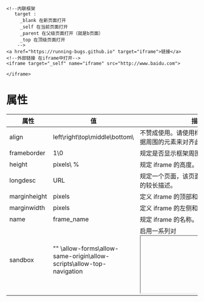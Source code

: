 ```
<!--内联框架
   target :
     _blank 在新页面打开
     _self 在当前页面打开
     _parent 在父级页面打开（就是b页面）
     _top 在顶级页面打开
	-->
<a href="https://running-bugs.github.io" target="iframe">链接</a>     <!--外部链接 在iframe中打开-->
<iframe target="_self" name="iframe" src="http://www.baidu.com">

</iframe>
```

# 属性

属性|值|描述
--|--|--
align  |left\right\top\middle\bottom\ |不赞成使用。请使用样式代替。规定如何根据周围的元素来对齐此框架。
frameborder   |1\0 |规定是否显示框架周围的边框。
height 	 | pixels\ %  |规定 iframe 的高度。
longdesc 	|URL |	规定一个页面，该页面包含了有关 iframe 的较长描述。
marginheight 	|pixels |	定义 iframe 的顶部和底部的边距。
marginwidth |	pixels 	|定义 iframe 的左侧和右侧的边距。
name |	frame_name |	规定 iframe 的名称。
sandbox  | "" \allow-forms\allow-same-origin\allow-scripts\allow-top-navigation | 启用一系列对 <iframe> 中内容的额外限制。
scrolling |  yes\no\auto | 规定是否在 iframe 中显示滚动条。
seamless |	seamless |	规定 <iframe> 看上去像是包含文档的一部分。
src |	URL 	|规定在 iframe 中显示的文档的 URL。
srcdoc 	|HTML_code |	规定在 <iframe> 中显示的页面的 HTML 内容。
width|  pixels\%  |定义 iframe 的宽度。

# 全局属性
- HTML5 中添加的属性。

属性 |描述
--|--|
accesskey 	|规定激活元素的快捷键。
class |	规定元素的一个或多个类名（引用样式表中的类）。
contenteditable 	|规定元素内容是否可编辑。
contextmenu 	|规定元素的上下文菜单。上下文菜单在用户点击元素时显示。
data-* 	|用于存储页面或应用程序的私有定制数据。
dir |	规定元素中内容的文本方向。
draggable |	规定元素是否可拖动。
dropzone |	规定在拖动被拖动数据时是否进行复制、移动或链接。
hidden 	|规定元素仍未或不再相关。
id 	|规定元素的唯一 id。
lang 	|规定元素内容的语言。
spellcheck 	|规定是否对元素进行拼写和语法检查。
style |	规定元素的行内 CSS 样式。
tabindex 	|规定元素的 tab 键次序。
title 	|规定有关元素的额外信息。
translate 	|规定是否应该翻译元素内容。


# 事件属性
## Window 事件属性
- 针对 window 对象触发的事件（应用到 <body> 标签）：

属性 | 值 | 描述
------------ | ----------- | ------------
onafterprint | script | 文档打印之后运行的脚本。
onbeforeprint  | script | 	文档打印之前运行的脚本。
onbeforeunload | script | 文档卸载之前运行的脚本。
onerror  | script | 在错误发生时运行的脚本。
onhaschange 	 | script |  	当文档已改变时运行的脚本。
onload 	 | script |  	页面结束加载之后触发。
onmessage 	 | script | 	在消息被触发时运行的脚本。
onoffline 	 | script | 	当文档离线时运行的脚本。
ononline 	 | script |  	当文档上线时运行的脚本。
onpagehide  | script | 	当窗口隐藏时运行的脚本。
onpageshow 	 | script |  	当窗口成为可见时运行的脚本。
onpopstate  | script |  	当窗口历史记录改变时运行的脚本。
onredo 	 | script | 	当文档执行撤销（redo）时运行的脚本。
onresize 	 | script |  	当浏览器窗口被调整大小时触发。
onstorage 	 | script |  	在 Web Storage 区域更新后运行的脚本。
onundo 	 | script |  	在文档执行 undo 时运行的脚本。
onunload 	 | script |  	一旦页面已下载时触发（或者浏览器窗口已被关闭）。

## Form 事件
- 由 HTML 表单内的动作触发的事件（应用到几乎所有 HTML 元素，但最常用在 form 元素中）：

属性 | 值 | 描述
------------ | ----------- | ------------
onblur 	 | script |  	元素失去焦点时运行的脚本。
onchange 	 | script |  	在元素值被改变时运行的脚本。
oncontextmenu 	 | script |  	当上下文菜单被触发时运行的脚本。
onfocus 	 | script | 	当元素获得焦点时运行的脚本。
onformchange 	 | script |  	在表单改变时运行的脚本。
onforminput 	 | script |  	当表单获得用户输入时运行的脚本。
oninput 	 | script |  	当元素获得用户输入时运行的脚本。
oninvalid 	 | script |  	当元素无效时运行的脚本。
onreset 	 | script |  	当表单中的重置按钮被点击时触发。HTML5 中不支持。
onselect 	 | script |  	在元素中文本被选中后触发。
onsubmit 	 | script | 	在提交表单时触发。

## Keyboard 事件

属性 | 值 | 描述
------------ | ----------- | ------------
onkeydown 	 | script |  	在用户按下按键时触发。
onkeypress 	 | script |  	在用户敲击按钮时触发。
onkeyup 	 | script |  	当用户释放按键时触发。

## Mouse 事件
- 由鼠标或类似用户动作触发的事件：

属性 | 值 | 描述
------------ | ----------- | ------------
onclick 	 | script |  	元素上发生鼠标点击时触发。
ondblclick 	 | script |  	元素上发生鼠标双击时触发。
ondrag 	 | script | 	元素被拖动时运行的脚本。
ondragend 	 | script |  	在拖动操作末端运行的脚本。
ondragenter 	 | script | 	当元素元素已被拖动到有效拖放区域时运行的脚本。
ondragleave 	 | script |  	当元素离开有效拖放目标时运行的脚本。
ondragover 	 | script |  	当元素在有效拖放目标上正在被拖动时运行的脚本。
ondragstart 	 | script |  	在拖动操作开端运行的脚本。
ondrop 	 | script |  	当被拖元素正在被拖放时运行的脚本。
onmousedown 	 | script |  	当元素上按下鼠标按钮时触发。
onmousemove 	 | script |  	当鼠标指针移动到元素上时触发。
onmouseout 	 | script |  	当鼠标指针移出元素时触发。
onmouseover 	 | script |  	当鼠标指针移动到元素上时触发。
onmouseup 	 | script |  	当在元素上释放鼠标按钮时触发。
onmousewheel 	 | script |  	当鼠标滚轮正在被滚动时运行的脚本。
onscroll 	 | script |  	当元素滚动条被滚动时运行的脚本。

## Media 事件
- 由媒介（比如视频、图像和音频）触发的事件（适用于所有 HTML 元素，
但常见于媒介元素中，比如 <audio>、<embed>、<img>、<object> 以及 <video>）:

属性 | 值 | 描述
------------ | ----------- | ------------
onabort 	 | script |  	在退出时运行的脚本。
oncanplay 	 | script |  	当文件就绪可以开始播放时运行的脚本（缓冲已足够开始时）。
oncanplaythrough 	 | script |  	当媒介能够无需因缓冲而停止即可播放至结尾时运行的脚本。
ondurationchange 	 | script |  	当媒介长度改变时运行的脚本。
onemptied 	 | script |  	当发生故障并且文件突然不可用时运行的脚本（比如连接意外断开时）。
onended 	 | script |  	当媒介已到达结尾时运行的脚本（可发送类似“感谢观看”之类的消息）。
onerror 	 | script |  	当在文件加载期间发生错误时运行的脚本。
onloadeddata 	 | script |  	当媒介数据已加载时运行的脚本。
onloadedmetadata 	 | script |  	当元数据（比如分辨率和时长）被加载时运行的脚本。
onloadstart 	 | script |  	在文件开始加载且未实际加载任何数据前运行的脚本。
onpause 	 | script |  	当媒介被用户或程序暂停时运行的脚本。
onplay 	 | script |  	当媒介已就绪可以开始播放时运行的脚本。
onplaying 	 | script |  	当媒介已开始播放时运行的脚本。
onprogress 	 | script |  	当浏览器正在获取媒介数据时运行的脚本。
onratechange 	 | script |  	每当回放速率改变时运行的脚本（比如当用户切换到慢动作或快进模式）。
onreadystatechange 	 | script |  	每当就绪状态改变时运行的脚本（就绪状态监测媒介数据的状态）。
onseeked 	 | script |  	当 seeking 属性设置为 false（指示定位已结束）时运行的脚本。
onseeking 	 | script |  	当 seeking 属性设置为 true（指示定位是活动的）时运行的脚本。
onstalled 	 | script |  	在浏览器不论何种原因未能取回媒介数据时运行的脚本。
onsuspend 	 | script |  	在媒介数据完全加载之前不论何种原因终止取回媒介数据时运行的脚本。
ontimeupdate 	 | script |  	当播放位置改变时（比如当用户快进到媒介中一个不同的位置时）运行的脚本。
onvolumechange 	 | script |  	每当音量改变时（包括将音量设置为静音）时运行的脚本。
onwaiting 	 | script |  	当媒介已停止播放但打算继续播放时（比如当媒介暂停已缓冲更多数据）运行脚本
